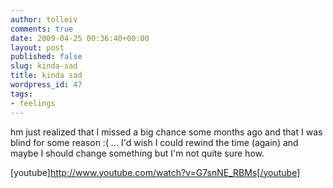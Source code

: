 ```yaml
---
author: tolleiv
comments: true
date: 2009-04-25 00:36:40+00:00
layout: post
published: false
slug: kinda-sad
title: kinda sad
wordpress_id: 47
tags:
- feelings
---
```


hm just realized that I missed a big chance some months ago and that I was blind for some reason :( ... I'd wish I could rewind the time (again) and maybe I should change something but I'm not quite sure how.

[youtube]http://www.youtube.com/watch?v=G7snNE_RBMs[/youtube]
